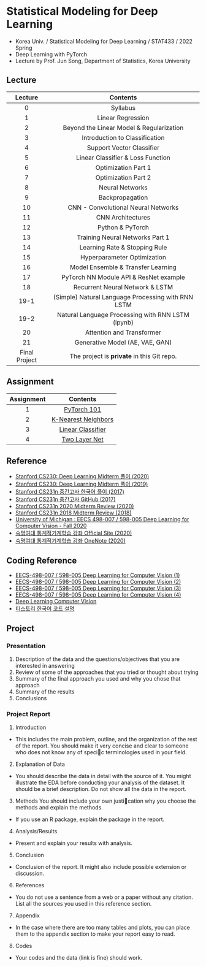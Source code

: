 # Statistical Modeling for Deep Learning
- Korea Univ. / Statistical Modeling for Deep Learning / STAT433 / 2022 Spring
- Deep Learning with PyTorch
- Lecture by Prof. Jun Song, Department of Statistics, Korea University

## Lecture
|Lecture|Contents|
|:------:|:-----:|
|0|Syllabus|
|1|Linear Regression|
|2|Beyond the Linear Model & Regularization|
|3|Introduction to Classification|
|4|Support Vector Classifier|
|5|Linear Classifier & Loss Function|
|6|Optimization Part 1|
|7|Optimization Part 2|
|8|Neural Networks|
|9|Backpropagation|
|10|CNN - Convolutional Neural Networks|
|11|CNN Architectures|
|12|Python & PyTorch|
|13|Training Neural Networks Part 1|
|14|Learning Rate & Stopping Rule|
|15|Hyperparameter Optimization|
|16|Model Ensemble & Transfer Learning|
|17|PyTorch NN Module API & ResNet example|
|18|Recurrent Neural Network & LSTM|
|19-1|(Simple) Natural Language Processing with RNN LSTM|
|19-2|Natural Language Processing with RNN LSTM (ipynb)|
|20|Attention and Transformer|
|21|Generative Model (AE, VAE, GAN)|
|Final Project|The project is **private** in this Git repo.|

<!-- |**Final Project**|**AI Situation Recognition for Autonomous Drone**</br>Used YOLOv3, YOLOv4 for Object Detection</br>Used U-Net, SegNet for Semantic Segmentation|
 -->
<!-- ## Schedule (at Syllabus)
|Lecture|Contents|
|:------:|:-----:|
|0|Syllabus|
|1|Introduction|
|2|Machine Learning Basic 1|
|3|Machine Learning Basic 2|
|4|Optimization|
|5|Neural Networks|
|6|Backpropagation|
|7|Convolutional Neural Networks (CNN)|
|8|Midterm Exam|
|9|Training Neural Networks|
|10|Object Detection and Segmentation|
|11|Recurrent Neural Networks (RNN)|
|12|Visualization Deep Networks|
|13|Generative Models|
|14|Topic Class|
|15|Project Presentation|
|16|Term Project Report| -->

## Assignment
|Assignment|Contents|
|:------:|:-----:|
|1|[PyTorch 101](https://github.com/jason2133/deep_learning/tree/master/Assignment%201/final%20version)|
|2|[K-Nearest Neighbors](https://github.com/jason2133/deep_learning/tree/master/Assignment%202/submit)|
|3|[Linear Classifier](https://github.com/jason2133/deep_learning/tree/master/Assignment%203/v2)|
|4|[Two Layer Net](https://github.com/jason2133/deep_learning/tree/master/Assignment%204/v1)|

## Reference
- [Stanford CS230: Deep Learning Midterm 풀이 (2020)](https://cs230.stanford.edu/files/cs230exam_fall20_soln.pdf)
- [Stanford CS230: Deep Learning Midterm 풀이 (2019)](https://cs230.stanford.edu/files/cs230exam_win19_soln.pdf)
- [Stanford CS231n 중간고사 한국어 풀이 (2017)](https://shinest-programming.tistory.com/24)
- [Stanford CS231n 중간고사 GitHub (2017)](https://github.com/Shinest-changwon/cs231n/tree/master/midterm)
- [Stanford CS231n 2020 Midterm Review (2020)](http://cs231n.stanford.edu/slides/2020/section_5_midterm.pdf)
- [Stanford CS231n 2018 Midterm Review (2018)](http://cs231n.stanford.edu/slides/2018/cs231n_2018_midterm_review.pdf)
- [University of Michigan : EECS 498-007 / 598-005 Deep Learning for Computer Vision - Fall 2020](https://web.eecs.umich.edu/~justincj/teaching/eecs498/FA2020/schedule.html)
- [숙명여대 통계적기계학습 강좌 Official Site (2020)](https://sites.google.com/view/statml-smwu-2020s)
- [숙명여대 통계적기계학습 강좌 OneNote (2020)](https://onedrive.live.com/redir?resid=717308D9A7793AB4%21275&authkey=%21AB2MNiv0wdJvb7w&page=View&wd=target%28lecture%20slides%20%2B%20notes.one%7Ccadc3cc8-b629-4656-b142-6109d3cfd72d%2FLec02%20Image%20Classification%7C6fc4fc78-51ce-f14e-8652-a00e526f2a75%2F%29)

## Coding Reference
- [EECS-498-007 / 598-005 Deep Learning for Computer Vision (1)](https://github.com/subinium/DL4CV-Code)
- [EECS-498-007 / 598-005 Deep Learning for Computer Vision (2)](https://github.com/linxiaow/EECS498-Deep-Learning-for-Vision)
- [EECS-498-007 / 598-005 Deep Learning for Computer Vision (3)](https://github.com/iMeleon/EECS-498-007-598-005-solutions)
- [EECS-498-007 / 598-005 Deep Learning for Computer Vision (4)](https://github.com/AndreiKeino/EECS-498-007-598-005-Deep-Learning-for-Computer-Vision)
- [Deep Learning Computer Vision](https://github.com/jasonbian97/Deep-Learning-Computer-Vision)
- [티스토리 한국어 코드 설명](https://kmiiiaa.tistory.com/22)
 
<!-- ## 강의 내용 잘 정리
- [Optimization ](https://velog.io/@opcho/%ED%95%9C-%EB%AC%B8%EC%9E%A5%EC%9C%BC%EB%A1%9C-%EC%A0%95%EB%A6%AC%ED%95%98%EB%8A%94-computer-vision-3#adam-almost-rmsprop--momentum)

## 중간고사 대비
### 그냥 문제
1. Stanford CS231n 중간고사 문제 다 찾고 풀이 다 찾기 (난 17년도만 찾음)
- [Stanford CS231n 중간고사 한국어 풀이 (2017)](https://shinest-programming.tistory.com/24)
- [Stanford CS231n 2020 Midterm Review (2020)](http://cs231n.stanford.edu/slides/2020/section_5_midterm.pdf)

2. 숙명여대 저 서술형 문항들 답 미리 다 정리
- [Linear Classifiers, Optimization, Neural Network, Backpropagation](https://onedrive.live.com/redir?resid=717308D9A7793AB4%21275&authkey=%21AB2MNiv0wdJvb7w&page=View&wd=target%28self%20check.one%7C25739cf5-ce5e-4e46-9480-255491cfb949%2Flec3%20-%20linear%20classifiers%7Cea49938b-a2f1-8e4d-a74a-72ed8c6c4d0a%2F%29)

3. Michigan 딥러닝 시험문제 있는지 검토

4. [Coursera] Andrew Ng 교수님 유명 강좌들 퀴즈 문항 다 찾기  
4-1. [Coursera Deep Learning Specialization](https://github.com/amanchadha/coursera-deep-learning-specialization)  
4-1-1. C1 - Neural Networks and Deep Learning  
4-1-2. C2 - Improving Deep Neural Networks Hyperparameter tuning, Regularization and Optimization  
4-1-3. C3 - Structuring Machine Learning Projects  
4-1-4. C4 - Convolutional Neural Networks  
4-1-5. C5 - Sequence Models  
  
4-2. [Coursera Deep Learning](https://github.com/Kulbear/deep-learning-coursera)

5. 김승룡 교수님 중간고사 해설
- [Lecture7 1 COSE474 SeungryongKim](https://www.youtube.com/watch?v=8buOdBPLOHI)

### 코딩
1. 코딩 문제를 어디거를 봐야 할까요. -->

## Project
### Presentation
1. Description of the data and the questions/objectives that you are interested in answering  
2. Review of some of the approaches that you tried or thought about trying  
3. Summary of the final approach you used and why you chose that approach
4. Summary of the results  
5. Conclusions

### Project Report
1. Introduction
- This includes the main problem, outline, and the organization of the rest of the report.
You should make it very concise and clear to someone who does not know any of specic
terminologies used in your field.

2. Explanation of Data
- You should describe the data in detail with the source of it. You might illustrate the EDA
before conducting your analysis of the dataset. It should be a brief description. Do not show
all the data in the report.

3. Methods You should include your own justication why you choose the methods and explain
the methods. 
- If you use an R package, explain the package in the report.

4. Analysis/Results
- Present and explain your results with analysis.

5. Conclusion
- Conclusion of the report. It might also include possible extension or discussion.

6. References
- You do not use a sentence from a web or a paper without any citation. List all the sources you used in this reference section.

7. Appendix
- In the case where there are too many tables and plots, you can place them to the appendix section to make your report easy to read.

8. Codes
- Your codes and the data (link is fine) should work.



